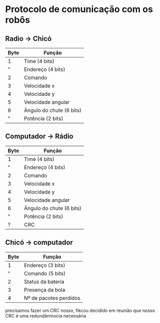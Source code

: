 # Protocolo de comunicação com os robôs

## Radio -> Chicó

Byte | Função              
-----|---------------------
  1  | Time     (4 bits)
  "  | Endereço (4 bits)   
  2  | Comando     
  3  | Velocidade x        
  4  | Velocidade y        
  5  | Velocidade angular  
  6  | Ângulo do chute  (6 bits)
  "  | Potência (2 bits)   

## Computador -> Rádio

Byte | Função              
-----|---------------------
  1  | Time     (4 bits)
  "  | Endereço (4 bits)   
  2  | Comando     
  3  | Velocidade x        
  4  | Velocidade y        
  5  | Velocidade angular  
  6  | Ângulo do chute  (6 bits)
  "  | Potência (2 bits)
  ?  | CRC 
  
  
## Chicó -> computador

Byte | Função              
-----|---------------------
  1  | Endereço (3 bits)   
  "  | Comando  (5 bits)   
  2  | Status da bateria        
  3  | Presença da bola  
  4  | Nº de pacotes perdidos


precisamos fazer um CRC nosso, fikcou decidido em reunião 
que  nosso CRC é uma redundânmocia  necessária 
